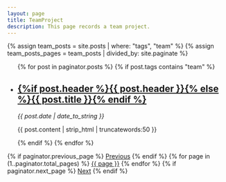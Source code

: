 ```yaml
---
layout: page
title: TeamProject
description: This page records a team project.
---
```


{% assign team_posts = site.posts | where: "tags", "team" %}
{% assign team_posts_pages = team_posts | divided_by: site.paginate %}

<ul id="posts">
{% for post in paginator.posts %}
  {% if post.tags contains "team" %}
    <li class="post">
      <h2><a href="{% if site.baseurl == "/" %}{{ post.url }}{% else %}{{ post.url | prepend: site.baseurl }}{% endif %}">{%if post.header %}{{ post.header }}{% else %}{{ post.title }}{% endif %}</a></h2>
      <time datetime="{{ post.date | date_to_xmlschema }}" class="by-line"><i>{{ post.date | date_to_string }}</i></time>
      <p>{{ post.content | strip_html | truncatewords:50 }}</p>
    </li>
  {% endif %}
{% endfor %}
</ul>

<div class="pagination">
  {% if paginator.previous_page %}
    <a href="{{ paginator.previous_page_path }}" class="previous">Previous</a>
  {% endif %}
  {% for page in (1..paginator.total_pages) %}
    <a href="{{ paginator.page_path page }}" class="{% if page == paginator.page %}active{% endif %}">{{ page }}</a>
  {% endfor %}
  {% if paginator.next_page %}
    <a href="{{ paginator.next_page_path }}" class="next">Next</a>
  {% endif %}
</div>

